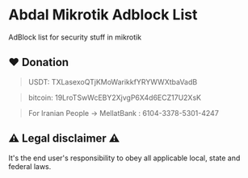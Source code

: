 # Abdal Mikrotik Adblock List
AdBlock list for security stuff in mikrotik


 

## ❤️ Donation 
> USDT:      TXLasexoQTjKMoWarikkfYRYWWXtbaVadB

> bitcoin:   19LroTSwWcEBY2XjvgP6X4d6ECZ17U2XsK

> For Iranian People -> MellatBank : 6104-3378-5301-4247


## ⚠️ Legal disclaimer ⚠️

 It's the end user's responsibility to obey all applicable local, state and federal laws. 



